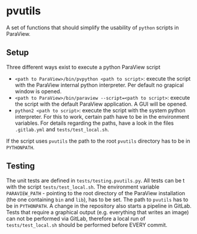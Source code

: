 # pvutils

A set of functions that should simplify the usability of `python` scripts in ParaView.

## Setup

Three different ways exist to execute a python ParaView script

- `<path to ParaView>/bin/pvpython <path to script>`: execute the script with the ParaView internal python interpreter. Per default no grapical window is opened.
- `<path to ParaView>/bin/paraview --script=<path to script>`: execute the script with the default ParaView application. A GUI will be opened.
- `python2 <path to script>`: execute the script with the system python interpreter. For this to work, certain path have to be in the environment variables. For details regarding the paths, have a look in the files `.gitlab.yml` and `tests/test_local.sh`.

If the script uses `pvutils` the path to the root `pvutils` directory has to be in `PYTHONPATH`.


## Testing

The unit tests are defined in `tests/testing.pvutils.py`.
All tests can be t with the script `tests/test_local.sh`. The environment variable `PARAVIEW_PATH` - pointing to the root directory of the ParaView installation (the one containing `bin` and `lib`), has to be set.
The path to `pvutils` has to be in `PYTHONPATH`.
A change in the repository also starts a pipeline in GitLab.
Tests that require a graphical output (e.g. everything that writes an image) can not be performed via GitLab, therefore a local run of `tests/test_local.sh` should be performed before EVERY commit.
